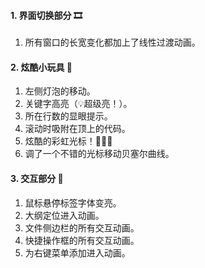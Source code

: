 #### 1. 界面切换部分 🎞

1. 所有窗口的长宽变化都加上了线性过渡动画。



#### 2. 炫酷小玩具 🎈

1. 左侧灯泡的移动。
2. 关键字高亮（💡超级亮！）。
3. 所在行数的显眼提示。
4. 滚动时吸附在顶上的代码。
5. 炫酷的彩虹光标！🌈🌈🌈
6. 调了一个不错的光标移动贝塞尔曲线。



#### 3. 交互部分 📱

1. 鼠标悬停标签字体变亮。
2. 大纲定位进入动画。
3. 文件侧边栏的所有交互动画。
4. 快捷操作框的所有交互动画。
5. 为右键菜单添加进入动画。
